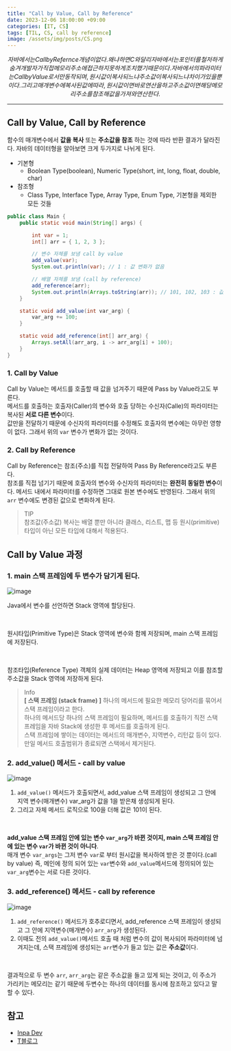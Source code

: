 ```yaml
---
title: "Call by Value, Call by Reference"
date: 2023-12-06 18:00:00 +09:00
categories: [IT, CS]
tags: [TIL, CS, call by reference]
image: /assets/img/posts/CS.png
---
```


$$
자바에서는 Call by Refernce 개념이 없다.
왜냐하면 C와 달리 자바에서는 포인터를 철저하게 숨겨 개발자가 직접 메모리 주소에 접근하지 못하게 조치했기 때문이다. 자바에서의 파라미터는 Call by Value로서만 동작되며, 원시값이 복사 되느냐 주소값이 복사되느냐 차이가 있을 뿐이다. 그리고 매개변수에 복사된 값에 따라, 원시값이면 바로 연산을하고 주소값이면 해당 메모리 주소를 참조해 값을 가져와 연산한다.
$$


***



## Call by Value, Call by Reference
함수의 매개변수에서 **값을 복사** 또는 **주소값을 참조** 하는 것에 따라 반환 결과가 달라진다. 자바의 데이터형을 알아보면 크게 두가지로 나뉘게 된다.

+ 기본형
	+ Boolean Type(boolean), Numeric Type(short, int, long, float, double, char)
+ 참조형
	+ Class Type, Interface Type, Array Type, Enum Type, 기본형을 제외한 모든 것들

```java
public class Main {
    public static void main(String[] args) {

        int var = 1;
        int[] arr = { 1, 2, 3 };

        // 변수 자체를 보냄 call by value
        add_value(var);
        System.out.println(var); // 1 : 값 변화가 없음

        // 배열 자체를 보냄 (call by reference)
        add_reference(arr);
        System.out.println(Arrays.toString(arr)); // 101, 102, 103 : 값이 변화함
    }

    static void add_value(int var_arg) {
        var_arg += 100;
    }

    static void add_reference(int[] arr_arg) {
        Arrays.setAll(arr_arg, i -> arr_arg[i] + 100);
    }
}
```



### 1. Call by Value
Call by Value는 메서드를 호출할 때 값을 넘겨주기 때문에 Pass by Value라고도 부른다.    
메서드를 호출하는 호출자(Caller)의 변수와 호출 당하는 수신자(Calle)의 파라미터는 복사된 **서로 다른 변수**이다.      
값만을 전달하기 때문에 수신자의 파라미터를 수정해도 호출자의 변수에는 아무런 영향이 없다. 그래서 위의 `var` 변수가 변화가 없는 것이다.

### 2. Call by Reference
Call by Reference는 참조(주소)를 직접 전달하여 Pass By Reference라고도 부른다.    
참조를 직접 넘기기 때문에 호출자의 변수와 수신자의 파라미터는 **완전히 동일한 변수**이다.    메서드 내에서 파라미터를 수정하면 그대로 원본 변수에도 반영된다. 그래서 위의 `arr` 변수에도 변경된 값으로 변화하게 된다.

> TIP    
> 참조값(주소값) 복사는 배열 뿐만 아니라 클래스, 리스트, 맵 등 원시(primitive)타입이 아닌 모든 타입에 대해서 적용된다.


## Call by Value 과정

### 1. main 스택 프레임에 두 변수가 담기게 된다.

![image](https://github.com/honge7694/honge7694.github.io/assets/76715487/8cf527f1-a07a-42c9-a304-38c408eb5290)

Java에서 변수를 선언하면 Stack 영역에 할당된다.

<br/>

원시타입(Primitive Type)은 Stack 영역에 변수와 함께 저장되며, main 스택 프레임에 저장된다.

<br/>

참조타입(Reference Type) 객체의 실제 데이터는 Heap 영역에 저장되고 이를 참조할 주소값을 Stack 영역에 저장하게 된다.

> Info    
> **[ 스택 프레임 (stack frame) ]**
> 하나의 메서드에 필요한 메모리 덩어리를 묶어서 스택 프레임이라고 한다.     
> 하나의 메서드당 하나의 스택 프레임이 필요하며, 메서드를 호출하기 직전 스택프레임을 자바 Stack에 생성한 후 메서드를 호출하게 된다.    
> 스택 프레임에 쌓이는 데이터는 메서드의 매개변수, 지역변수, 리턴값 등이 있다.     
> 만일 메서드 호출범위가 종료되면 스택에서 제거된다.    


### 2. add_value() 메서드 - call by value

![image](https://github.com/honge7694/honge7694.github.io/assets/76715487/12111c06-e4be-4f36-82ea-dc79bb935ec8)

1. `add_value()` 메서드가 호출되면서, add_value 스택 프레임이 생성되고 그 안에 지역 변수(매개변수) var_arg가 값을 1을 받은채 생성되게 된다.
2. 그리고 자체 메서드 로직으로 100을 더해 값은 101이 된다.

<br/>

**add_value 스택 프레임 안에 있는 변수 `var_arg`가 바뀐 것이지, main 스택 프레임 안에 있는 변수 `var`가 바뀐 것이 아니다**.    
매개 변수 `var_args`는 그저 변수 `var`로 부터 원시값을 복사하여 받은 것 뿐이다.(call by value)     즉, 메인에 정의 되어 있는 `var`변수와 `add_value`메서드에 정의되어 있는 `var_arg`변수는 서로 다른 것이다.

### 3. add_reference() 메서드 - call by reference

![image](https://github.com/honge7694/honge7694.github.io/assets/76715487/44c84657-4e11-438b-857d-f00a4575f025)

1. `add_reference()` 메서드가 호추로디면서, add_reference 스택 프레임이 생성되고 그 안에 지역변수(매개변수) `arr_arg`가 생성된다.
2. 이때도 전의 `add_value()`메서드 호출 때 처럼 변수의 값이 복사되어 파라미터에 넘겨지는데, 스택 프레임에 생성되는 `arr`변수가 들고 있는 값은 **주소값**이다.

<br/>

결과적으로 두 변수 `arr`, `arr_arg`는 같은 주소값을 들고 있게 되는 것이고, 이 주소가 가리키는 메모리는 같기 때문에 두변수는 하나의 데이터를 동시에 참조하고 있다고 말 할 수 있다.





## 참고
+ [Inpa Dev](https://inpa.tistory.com/entry/JAVA-%E2%98%95-%EC%9E%90%EB%B0%94%EB%8A%94-Call-by-reference-%EA%B0%9C%EB%85%90%EC%9D%B4-%EC%97%86%EB%8B%A4-%E2%9D%93#%EC%9E%90%EB%B0%94%EC%9D%98_call_by_value_/_call_by_reference)
+ [T블로그](https://bcp0109.tistory.com/360)